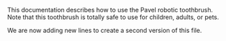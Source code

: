 This documentation describes how to use the Pavel robotic toothbrush.Note that this toothbrush is totally safe to use for children, adults, or pets.

We are now adding new lines to create a second version of this file.